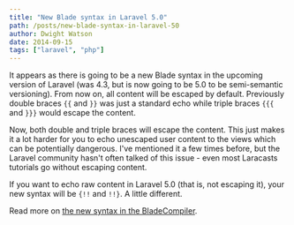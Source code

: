 ```yaml
---
title: "New Blade syntax in Laravel 5.0"
path: /posts/new-blade-syntax-in-laravel-50
author: Dwight Watson
date: 2014-09-15
tags: ["laravel", "php"]
---
```


It appears as there is going to be a new Blade syntax in the upcoming version of Laravel (was 4.3, but is now going to be 5.0 to be semi-semantic versioning). From now on, all content will be escaped by default. Previously double braces `{{` and `}}` was just a standard echo while triple braces `{{{` and `}}}` would escape the content.

Now, both double and triple braces will escape the content. This just makes it a lot harder for you to echo unescaped user content to the views which can be potentially dangerous. I've mentioned it a few times before, but the Laravel community hasn't often talked of this issue - even most Laracasts tutorials go without escaping content.

If you want to echo raw content in Laravel 5.0 (that is, not escaping it), your new syntax will be `{!!` and `!!}`. A little different.

Read more on [the new syntax in the BladeCompiler](https://github.com/laravel/framework/blob/master/src/Illuminate/View/Compilers/BladeCompiler.php).
